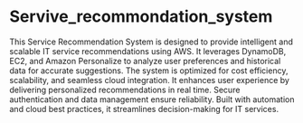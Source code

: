 # Servive_recommondation_system

This Service Recommendation System is designed to provide intelligent and scalable IT service recommendations using AWS. It leverages DynamoDB, EC2, and Amazon Personalize to analyze user preferences and historical data for accurate suggestions. The system is optimized for cost efficiency, scalability, and seamless cloud integration. It enhances user experience by delivering personalized recommendations in real time. Secure authentication and data management ensure reliability. Built with automation and cloud best practices, it streamlines decision-making for IT services.
